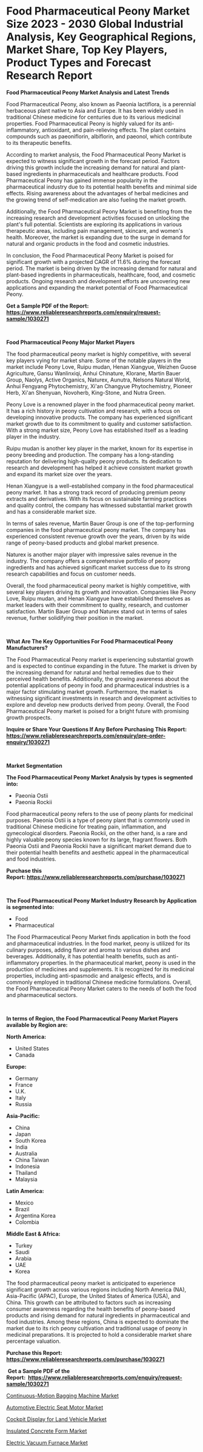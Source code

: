 <p><h1>Food Pharmaceutical Peony Market Size 2023 - 2030 Global Industrial Analysis, Key Geographical Regions, Market Share, Top Key Players, Product Types and Forecast Research Report</h1></p><p><strong>Food Pharmaceutical Peony Market Analysis and Latest Trends</strong></p>
<p><p>Food Pharmaceutical Peony, also known as Paeonia lactiflora, is a perennial herbaceous plant native to Asia and Europe. It has been widely used in traditional Chinese medicine for centuries due to its various medicinal properties. Food Pharmaceutical Peony is highly valued for its anti-inflammatory, antioxidant, and pain-relieving effects. The plant contains compounds such as paeoniflorin, albiflorin, and paeonol, which contribute to its therapeutic benefits.</p><p>According to market analysis, the Food Pharmaceutical Peony Market is expected to witness significant growth in the forecast period. Factors driving this growth include the increasing demand for natural and plant-based ingredients in pharmaceuticals and healthcare products. Food Pharmaceutical Peony has gained immense popularity in the pharmaceutical industry due to its potential health benefits and minimal side effects. Rising awareness about the advantages of herbal medicines and the growing trend of self-medication are also fueling the market growth.</p><p>Additionally, the Food Pharmaceutical Peony Market is benefiting from the increasing research and development activities focused on unlocking the plant's full potential. Scientists are exploring its applications in various therapeutic areas, including pain management, skincare, and women's health. Moreover, the market is expanding due to the surge in demand for natural and organic products in the food and cosmetic industries.</p><p>In conclusion, the Food Pharmaceutical Peony Market is poised for significant growth with a projected CAGR of 11.6% during the forecast period. The market is being driven by the increasing demand for natural and plant-based ingredients in pharmaceuticals, healthcare, food, and cosmetic products. Ongoing research and development efforts are uncovering new applications and expanding the market potential of Food Pharmaceutical Peony.</p></p>
<p><strong>Get a Sample PDF of the Report:&nbsp; <a href="https://www.reliableresearchreports.com/enquiry/request-sample/1030271">https://www.reliableresearchreports.com/enquiry/request-sample/1030271</a></strong></p>
<p>&nbsp;</p>
<p><strong>Food Pharmaceutical Peony Major Market Players</strong></p>
<p><p>The food pharmaceutical peony market is highly competitive, with several key players vying for market share. Some of the notable players in the market include Peony Love, Ruipu mudan, Henan Xiangyue, Weizhen Guose Agriculture, Gansu Wanlinxiqi, Anhui Chinature, Klorane, Martin Bauer Group, Naolys, Active Organics, Naturex, Aunutra, Nelsons Natural World, Anhui Fengyang Phytochemistry, Xi'an Changyue Phytochemistry, Pioneer Herb, Xi'an Shenyuan, Novoherb, King-Stone, and Nutra Green.</p><p>Peony Love is a renowned player in the food pharmaceutical peony market. It has a rich history in peony cultivation and research, with a focus on developing innovative products. The company has experienced significant market growth due to its commitment to quality and customer satisfaction. With a strong market size, Peony Love has established itself as a leading player in the industry.</p><p>Ruipu mudan is another key player in the market, known for its expertise in peony breeding and production. The company has a long-standing reputation for delivering high-quality peony products. Its dedication to research and development has helped it achieve consistent market growth and expand its market size over the years.</p><p>Henan Xiangyue is a well-established company in the food pharmaceutical peony market. It has a strong track record of producing premium peony extracts and derivatives. With its focus on sustainable farming practices and quality control, the company has witnessed substantial market growth and has a considerable market size.</p><p>In terms of sales revenue, Martin Bauer Group is one of the top-performing companies in the food pharmaceutical peony market. The company has experienced consistent revenue growth over the years, driven by its wide range of peony-based products and global market presence.</p><p>Naturex is another major player with impressive sales revenue in the industry. The company offers a comprehensive portfolio of peony ingredients and has achieved significant market success due to its strong research capabilities and focus on customer needs.</p><p>Overall, the food pharmaceutical peony market is highly competitive, with several key players driving its growth and innovation. Companies like Peony Love, Ruipu mudan, and Henan Xiangyue have established themselves as market leaders with their commitment to quality, research, and customer satisfaction. Martin Bauer Group and Naturex stand out in terms of sales revenue, further solidifying their position in the market.</p></p>
<p>&nbsp;</p>
<p><strong>What Are The Key Opportunities For Food Pharmaceutical Peony Manufacturers?</strong></p>
<p><p>The Food Pharmaceutical Peony market is experiencing substantial growth and is expected to continue expanding in the future. The market is driven by the increasing demand for natural and herbal remedies due to their perceived health benefits. Additionally, the growing awareness about the potential applications of peony in food and pharmaceutical industries is a major factor stimulating market growth. Furthermore, the market is witnessing significant investments in research and development activities to explore and develop new products derived from peony. Overall, the Food Pharmaceutical Peony market is poised for a bright future with promising growth prospects.</p></p>
<p><strong>Inquire or Share Your Questions If Any Before Purchasing This Report: <a href="https://www.reliableresearchreports.com/enquiry/pre-order-enquiry/1030271">https://www.reliableresearchreports.com/enquiry/pre-order-enquiry/1030271</a></strong></p>
<p>&nbsp;</p>
<p><strong>Market Segmentation</strong></p>
<p><strong>The Food Pharmaceutical Peony Market Analysis by types is segmented into:</strong></p>
<p><ul><li>Paeonia Ostii</li><li>Paeonia Rockii</li></ul></p>
<p><p>Food pharmaceutical peony refers to the use of peony plants for medicinal purposes. Paeonia Ostii is a type of peony plant that is commonly used in traditional Chinese medicine for treating pain, inflammation, and gynecological disorders. Paeonia Rockii, on the other hand, is a rare and highly valuable peony species known for its large, fragrant flowers. Both Paeonia Ostii and Paeonia Rockii have a significant market demand due to their potential health benefits and aesthetic appeal in the pharmaceutical and food industries.</p></p>
<p><strong>Purchase this Report:&nbsp;<a href="https://www.reliableresearchreports.com/purchase/1030271">https://www.reliableresearchreports.com/purchase/1030271</a></strong></p>
<p>&nbsp;</p>
<p><strong>The Food Pharmaceutical Peony Market Industry Research by Application is segmented into:</strong></p>
<p><ul><li>Food</li><li>Pharmaceutical</li></ul></p>
<p><p>The Food Pharmaceutical Peony Market finds application in both the food and pharmaceutical industries. In the food market, peony is utilized for its culinary purposes, adding flavor and aroma to various dishes and beverages. Additionally, it has potential health benefits, such as anti-inflammatory properties. In the pharmaceutical market, peony is used in the production of medicines and supplements. It is recognized for its medicinal properties, including anti-spasmodic and analgesic effects, and is commonly employed in traditional Chinese medicine formulations. Overall, the Food Pharmaceutical Peony Market caters to the needs of both the food and pharmaceutical sectors.</p></p>
<p>&nbsp;</p>
<p><strong>In terms of Region, the Food Pharmaceutical Peony Market Players available by Region are:</strong></p>
<p>
    <p> <strong> North America: </strong>
        <ul>
            <li>United States</li>
            <li>Canada</li>
        </ul>
        </p> 
    <p> <strong> Europe: </strong>
        <ul>
            <li>Germany</li>
            <li>France</li>
            <li>U.K.</li>
            <li>Italy</li>
            <li>Russia</li>
        </ul>
        </p> 
    <p> <strong> Asia-Pacific: </strong>
        <ul>
            <li>China</li>
            <li>Japan</li>
            <li>South Korea</li>
            <li>India</li>
            <li>Australia</li>
            <li>China Taiwan</li>
            <li>Indonesia</li>
            <li>Thailand</li>
            <li>Malaysia</li>
        </ul>
        </p> 
    <p> <strong> Latin America: </strong>
        <ul>
            <li>Mexico</li>
            <li>Brazil</li>
            <li>Argentina Korea</li>
            <li>Colombia</li>
        </ul>
        </p> 
    <p> <strong> Middle East & Africa: </strong>
        <ul>
            <li>Turkey</li>
            <li>Saudi</li>
            <li>Arabia</li>
            <li>UAE</li>
            <li>Korea</li>
        </ul>
    </p>
    </p>
<p><p>The food pharmaceutical peony market is anticipated to experience significant growth across various regions including North America (NA), Asia-Pacific (APAC), Europe, the United States of America (USA), and China. This growth can be attributed to factors such as increasing consumer awareness regarding the health benefits of peony-based products and rising demand for natural ingredients in pharmaceutical and food industries. Among these regions, China is expected to dominate the market due to its rich peony cultivation and traditional usage of peony in medicinal preparations. It is projected to hold a considerable market share percentage valuation.</p></p>
<p><strong>Purchase this Report: <a href="https://www.reliableresearchreports.com/purchase/1030271">https://www.reliableresearchreports.com/purchase/1030271</a></strong></p>
<p>&nbsp;<strong>Get a Sample PDF of the Report:&nbsp;&nbsp;<a href="https://www.reliableresearchreports.com/enquiry/request-sample/1030271">https://www.reliableresearchreports.com/enquiry/request-sample/1030271</a></strong></p>
<p><strong></strong></p>
<p><p><a href="https://issuu.com/reportprime-2/docs/continuous-motion-bagging-machine-market-size-2030?fr=xKAE9_zU1NQ">Continuous-Motion Bagging Machine Market</a></p><p><a href="https://www.reportprime.com/automotive-electric-seat-motor-r7536">Automotive Electric Seat Motor Market</a></p><p><a href="https://www.reportprime.com/cockpit-display-for-land-vehicle-r2982">Cockpit Display for Land Vehicle Market</a></p><p><a href="https://medium.com/@ulicesweber/insulated-concrete-form-market-size-growth-forecast-2023-2030-6473de8d1db9">Insulated Concrete Form Market</a></p><p><a href="https://issuu.com/reportprime-2/docs/electric-vacuum-furnace-market-size-2030.pptx?fr=xKAE9_zU1NQ">Electric Vacuum Furnace Market</a></p></p>